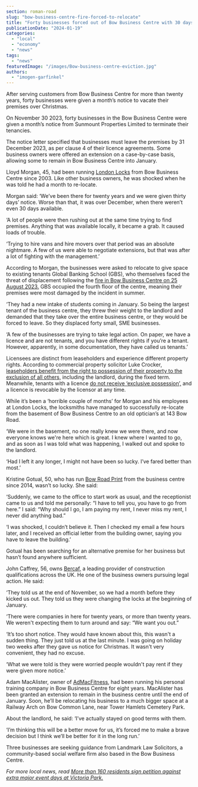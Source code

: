 ```yaml
---
section: roman-road
slug: "bow-business-centre-fire-forced-to-relocate"
title: "Forty businesses forced out of Bow Business Centre with 30 days’ notice"
publicationDate: "2024-01-19"
categories: 
  - "local"
  - "economy"
  - "news"
tags: 
  - "news"
featuredImage: "/images/Bow-business-centre-eviction.jpg"
authors: 
  - "imogen-garfinkel"
---
```


After serving customers from Bow Business Centre for more than twenty years, forty businesses were given a month’s notice to vacate their premises over Christmas.

On November 30 2023, forty businesses in the Bow Business Centre were given a month’s notice from Sunmount Properties Limited to terminate their tenancies.

The notice letter specified that businesses must leave the premises by 31 December 2023, as per clause 4 of their licence agreements. Some business owners were offered an extension on a case-by-case basis, allowing some to remain in Bow Business Centre into January. 

Lloyd Morgan, 45, had been running [London Locks](https://www.londonlocks.com/) from Bow Business Centre since 2003. Like other business owners, he was shocked when he was told he had a month to re-locate. 

Morgan said: ‘We’ve been there for twenty years and we were given thirty days’ notice. Worse than that, it was over December, when there weren’t even 30 days available.

‘A lot of people were then rushing out at the same time trying to find premises. Anything that was available locally, it became a grab. It caused loads of trouble.

‘Trying to hire vans and hire movers over that period was an absolute nightmare. A few of us were able to negotiate extensions, but that was after a lot of fighting with the management.’ 

According to Morgan, the businesses were asked to relocate to give space to existing tenants Global Banking School (GBS), who themselves faced the threat of displacement following the [fire in Bow Business Centre on 25 August 2023.](https://romanroadlondon.com/bow-business-centre-fire-fairfield/) GBS occupied the fourth floor of the centre, meaning their premises were most damaged by the incident in summer.

‘They had a new intake of students coming in January. So being the largest tenant of the business centre, they threw their weight to the landlord and demanded that they take over the entire business centre, or they would be forced to leave. So they displaced forty small, SME businesses.

‘A few of the businesses are trying to take legal action. On paper, we have a licence and are not tenants, and you have different rights if you’re a tenant. However, apparently, in some documentation, they have called us tenants.’

Licensees are distinct from leaseholders and experience different property rights. According to commercial property solicitor Luke Crocker, [leaseholders benefit from the right to possession of their property to the exclusion of all others,](https://www.bradleyhaynessolicitors.co.uk/the-difference-between-a-lease-and-a-licence/#:~:text=Unlike%20a%20lease%2C%20a%20licence,they%20may%20wish%20to%20make.) including the landlord, during the fixed term. Meanwhile, tenants with a licence [do not receive ‘exclusive possession’,](https://www.bradleyhaynessolicitors.co.uk/the-difference-between-a-lease-and-a-licence/#:~:text=Unlike%20a%20lease%2C%20a%20licence,they%20may%20wish%20to%20make.) and a licence is revocable by the licensor at any time.

While it’s been a ‘horrible couple of months’ for Morgan and his employees at London Locks, the locksmiths have managed to successfully re-locate from the basement of Bow Business Centre to an old optician’s at 143 Bow Road.

‘We were in the basement, no one really knew we were there, and now everyone knows we're here which is great. I knew where I wanted to go, and as soon as I was told what was happening, I walked out and spoke to the landlord.

‘Had I left it any longer, I might not have been so lucky. I’ve fared better than most.’

Kristine Gotual, 50, who has run [Bow Road Print](https://l.facebook.com/l.php?u=http%3A%2F%2Fwww.bowroadprint.co.uk%2F%3Ffbclid%3DIwAR3OKaOSo47rYMPC7IXymqc4eYdIkvaEdtoiXiwgvPqIOFNMANlQWG6JeV4&h=AT1-G-B5mdLOEt5IuXFqDk5cdOrQQf3WBjJYw6jCbk3HP46Oc7n56QbH1o2itk-Omy8nOs_XDzRdlwx8zibKwyQxF_g29WBQm-PZ4cZu5RzQ7F-AWpwDhxnCPO00yEawvAlt) from the business centre since 2014, wasn’t so lucky. She said:

‘Suddenly, we came to the office to start work as usual, and the receptionist came to us and told me personally: “I have to tell you, you have to go from here.” I said: “Why should I go, I am paying my rent, I never miss my rent, I never did anything bad.”

‘I was shocked, I couldn’t believe it. Then I checked my email a few hours later, and I received an official letter from the building owner, saying you have to leave the building.’ 

Gotual has been searching for an alternative premise for her business but hasn’t found anywhere sufficient. 

John Caffrey, 56, owns [Bercaf,](https://bercaf.co.uk/) a leading provider of construction qualifications across the UK. He one of the business owners pursuing legal action. He said:

‘They told us at the end of November, so we had a month before they kicked us out. They told us they were changing the locks at the beginning of January. 

‘There were companies in here for twenty years, or more than twenty years. We weren't expecting them to turn around and say: “We want you out.”

‘It’s too short notice. They would have known about this, this wasn't a sudden thing. They just told us at the last minute. I was going on holiday two weeks after they gave us notice for Christmas. It wasn't very convenient, they had no excuse.

‘What we were told is they were worried people wouldn't pay rent if they were given more notice.’ 

Adam MacAlister, owner of [AdMacFitness](https://www.admacfitness.com/), had been running his personal training company in Bow Business Centre for eight years. MacAlister has been granted an extension to remain in the business centre until the end of January. Soon, he’ll be relocating his business to a much bigger space at a Railway Arch on Bow Common Lane, near Tower Hamlets Cemetery Park. 

About the landlord, he said: ‘I’ve actually stayed on good terms with them.

‘I’m thinking this will be a better move for us, it’s forced me to make a brave decision but I think we’ll be better for it in the long run.’ 

Three businesses are seeking guidance from Landmark Law Solicitors, a community-based social welfare firm also based in the Bow Business Centre. 

_For more local news, read_ [_More than 160 residents sign petition against extra major event days at Victoria Park._](https://romanroadlondon.com/major-event-days-victoria-park-petition-council/)
